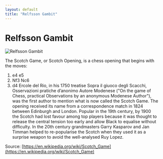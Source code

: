 ```yaml
---
layout: default
title: "Relfsson Gambit"
---
```


# Relfsson Gambit

![Relfsson Gambit](https://www.thechesswebsite.com/wp-content/uploads/2015/08/the-relfsson-gambit.jpg)

The Scotch Game, or Scotch Opening, is a chess opening that begins with the moves:

1. e4 e5
2. Nf3 Nc6
3. d4
Ercole del Rio, in his 1750 treatise Sopra il giuoco degli Scacchi, Osservazioni pratiche d’anonimo Autore Modenese ("On the game of Chess, practical Observations by an anonymous Modenese Author"), was the first author to mention what is now called the Scotch Game. The opening received its name from a correspondence match in 1824 between Edinburgh and London. Popular in the 19th century, by 1900 the Scotch had lost favour among top players because it was thought to release the central tension too early and allow Black to equalise without difficulty. In the 20th century grandmasters Garry Kasparov and Jan Timman helped to re-popularise the Scotch when they used it as a surprise weapon to avoid the well-analysed Ruy Lopez.

Source: [https://en.wikipedia.org/wiki/Scotch_Game](https://en.wikipedia.org/wiki/Scotch_Game)
